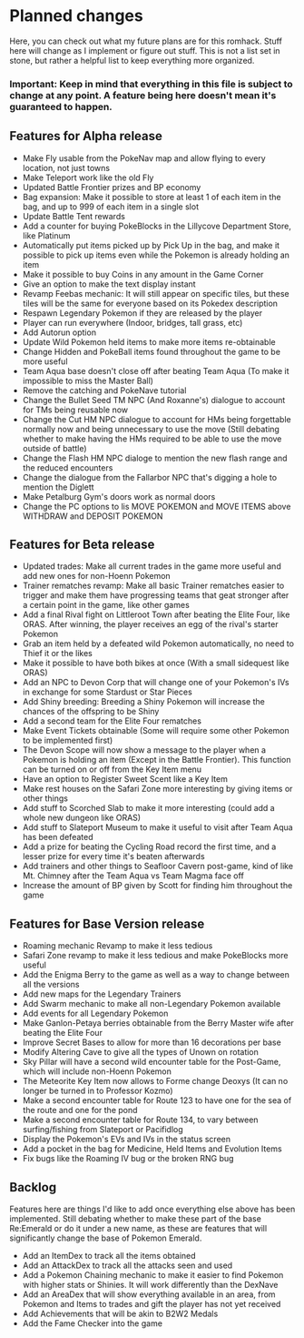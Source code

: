 # Planned changes
Here, you can check out what my future plans are for this romhack. Stuff here will change as I implement or figure out stuff. This is not a list set in stone, but rather a helpful list to keep everything more organized.

### Important: Keep in mind that everything in this file is subject to change at any point. A feature being here doesn't mean it's guaranteed to happen.

## Features for Alpha release
 - Make Fly usable from the PokeNav map and allow flying to every location, not just towns
 - Make Teleport work like the old Fly
 - Updated Battle Frontier prizes and BP economy
 - Bag expansion: Make it possible to store at least 1 of each item in the bag, and up to 999 of each item in a single slot
 - Update Battle Tent rewards
 - Add a counter for buying PokeBlocks in the Lillycove Department Store, like Platinum
 - Automatically put items picked up by Pick Up in the bag, and make it possible to pick up items even while the Pokemon is already holding an item
 - Make it possible to buy Coins in any amount in the Game Corner
 - Give an option to make the text display instant
 - Revamp Feebas mechanic: It will still appear on specific tiles, but these tiles will be the same for everyone based on its Pokedex description
 - Respawn Legendary Pokemon if they are released by the player
 - Player can run everywhere (Indoor, bridges, tall grass, etc)
 - Add Autorun option
 - Update Wild Pokemon held items to make more items re-obtainable
 - Change Hidden and PokeBall items found throughout the game to be more useful
 - Team Aqua base doesn't close off after beating Team Aqua (To make it impossible to miss the Master Ball)
 - Remove the catching and PokeNave tutorial
 - Change the Bullet Seed TM NPC (And Roxanne's) dialogue to account for TMs being reusable now
 - Change the Cut HM NPC dialogue to account for HMs being forgettable normally now and being unnecessary to use the move (Still debating whether to make having the HMs required to be able to use the move outside of battle)
 - Change the Flash HM NPC dialoge to mention the new flash range and the reduced encounters
 - Change the dialogue from the Fallarbor NPC that's digging a hole to mention the Diglett
 - Make Petalburg Gym's doors work as normal doors
 - Change the PC options to lis MOVE POKEMON and MOVE ITEMS above WITHDRAW and DEPOSIT POKEMON

## Features for Beta release
 - Updated trades: Make all current trades in the game more useful and add new ones for non-Hoenn Pokemon
 - Trainer rematches revamp: Make all basic Trainer rematches easier to trigger and make them have progressing teams that geat stronger after a certain point in the game, like other games
 - Add a final Rival fight on Littleroot Town after beating the Elite Four, like ORAS. After winning, the player receives an egg of the rival's starter Pokemon
 - Grab an item held by a defeated wild Pokemon automatically, no need to Thief it or the likes
 - Make it possible to have both bikes at once (With a small sidequest like ORAS)
 - Add an NPC to Devon Corp that will change one of your Pokemon's IVs in exchange for some Stardust or Star Pieces
 - Add Shiny breeding: Breeding a Shiny Pokemon will increase the chances of the offspring to be Shiny
 - Add a second team for the Elite Four rematches
 - Make Event Tickets obtainable (Some will require some other Pokemon to be implemented first)
 - The Devon Scope will now show a message to the player when a Pokemon is holding an item (Except in the Battle Frontier). This function can be turned on or off from the Key Item menu
 - Have an option to Register Sweet Scent like a Key Item
 - Make rest houses on the Safari Zone more interesting by giving items or other things
 - Add stuff to Scorched Slab to make it more interesting (could add a whole new dungeon like ORAS)
 - Add stuff to Slateport Museum to make it useful to visit after Team Aqua has been defeated
 - Add a prize for beating the Cycling Road record the first time, and a lesser prize for every time it's beaten afterwards
 - Add trainers and other things to Seafloor Cavern post-game, kind of like Mt. Chimney after the Team Aqua vs Team Magma face off
 - Increase the amount of BP given by Scott for finding him throughout the game
 
## Features for Base Version release
 - Roaming mechanic Revamp to make it less tedious
 - Safari Zone revamp to make it less tedious and make PokeBlocks more useful
 - Add the Enigma Berry to the game as well as a way to change between all the versions
 - Add new maps for the Legendary Trainers
 - Add Swarm mechanic to make all non-Legendary Pokemon available
 - Add events for all Legendary Pokemon
 - Make Ganlon-Petaya berries obtainable from the Berry Master wife after beating the Elite Four
 - Improve Secret Bases to allow for more than 16 decorations per base
 - Modify Altering Cave to give all the types of Unown on rotation
 - Sky Pillar will have a second wild encounter table for the Post-Game, which will include non-Hoenn Pokemon
 - The Meteorite Key Item now allows to Forme change Deoxys (It can no longer be turned in to Professor Kozmo)
 - Make a second encounter table for Route 123 to have one for the sea of the route and one for the pond
 - Make a second encounter table for Route 134, to vary between surfing/fishing from Slateport or Pacifidlog
 - Display the Pokemon's EVs and IVs in the status screen
 - Add a pocket in the bag for Medicine, Held Items and Evolution Items
 - Fix bugs like the Roaming IV bug or the broken RNG bug

## Backlog
Features here are things I'd like to add once everything else above has been implemented. Still debating whether to make these part of the base Re:Emerald or do it under a new name, as these are features that will significantly change the base of Pokemon Emerald.
 - Add an ItemDex to track all the items obtained
 - Add an AttackDex to track all the attacks seen and used
 - Add a Pokemon Chaining mechanic to make it easier to find Pokemon with higher stats or Shinies. It will work differently than the DexNave
 - Add an AreaDex that will show everything available in an area, from Pokemon and Items to trades and gift the player has not yet received
 - Add Achievements that will be akin to B2W2 Medals
 - Add the Fame Checker into the game